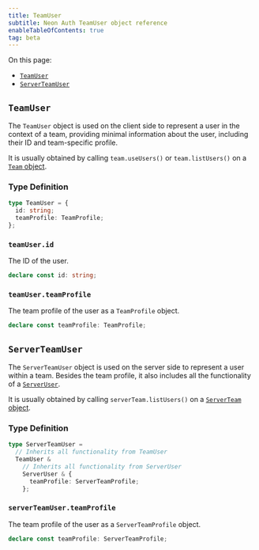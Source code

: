 ```yaml
---
title: TeamUser
subtitle: Neon Auth TeamUser object reference
enableTableOfContents: true
tag: beta
---
```


On this page:

- [`TeamUser`](#teamuser)
- [`ServerTeamUser`](#serverteamuser)

## `TeamUser`

The `TeamUser` object is used on the client side to represent a user in the context of a team, providing minimal information about the user, including their ID and team-specific profile.

It is usually obtained by calling `team.useUsers()` or `team.listUsers()` on a [`Team` object](/docs/neon-auth/sdk/nextjs/types/team#team).

### Type Definition

```typescript
type TeamUser = {
  id: string;
  teamProfile: TeamProfile;
};
```

### `teamUser.id`

The ID of the user.

```typescript
declare const id: string;
```

### `teamUser.teamProfile`

The team profile of the user as a `TeamProfile` object.

```typescript
declare const teamProfile: TeamProfile;
```

## `ServerTeamUser`

The `ServerTeamUser` object is used on the server side to represent a user within a team. Besides the team profile, it also includes all the functionality of a [`ServerUser`](/docs/neon-auth/sdk/nextjs/types/user#serveruser).

It is usually obtained by calling `serverTeam.listUsers()` on a [`ServerTeam` object](/docs/neon-auth/sdk/nextjs/types/team#serverteam).

### Type Definition

```typescript
type ServerTeamUser =
  // Inherits all functionality from TeamUser
  TeamUser &
    // Inherits all functionality from ServerUser
    ServerUser & {
      teamProfile: ServerTeamProfile;
    };
```

### `serverTeamUser.teamProfile`

The team profile of the user as a `ServerTeamProfile` object.

```typescript
declare const teamProfile: ServerTeamProfile;
```

